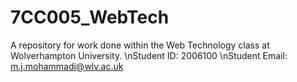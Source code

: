 # 7CC005_WebTech
A repository for work done within the Web Technology class at Wolverhampton University.
\nStudent ID: 2006100
\nStudent Email: m.j.mohammadi@wlv.ac.uk

